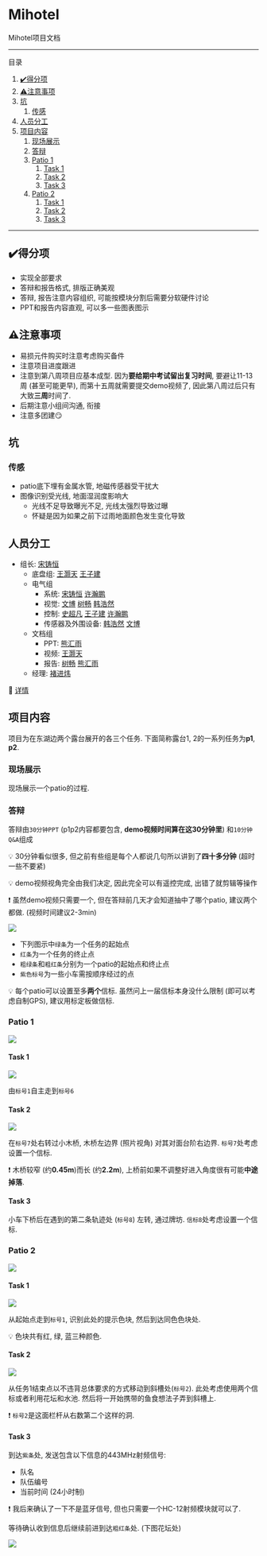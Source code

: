 # Mihotel

Mihotel项目文档

---
目录
1. [✔️得分项](#️得分项)
2. [⚠️注意事项](#️注意事项)
3. [坑](#坑)
   1. [传感](#传感)
4. [人员分工](#人员分工)
5. [项目内容](#项目内容)
   1. [现场展示](#现场展示)
   2. [答辩](#答辩)
   3. [Patio 1](#Patio-1)
      1. [Task 1](#Task-1)
      2. [Task 2](#Task-2)
      3. [Task 3](#Task-3)
   4. [Patio 2](#Patio-2)
      1. [Task 1](#Task-1-1)
      2. [Task 2](#Task-2-1)
      3. [Task 3](#Task-3-1)
---

## ✔️得分项

- 实现全部要求
- 答辩和报告格式, 排版正确美观
- 答辩, 报告注意内容组织, 可能按模块分割后需要分软硬件讨论
- PPT和报告内容直观, 可以多一些图表图示

## ⚠️注意事项

- 易损元件购买时注意考虑购买备件
- 注意项目进度跟进
- 注意到第八周项目应基本成型. 因为**要给期中考试留出复习时间**, 要避让11-13周 (甚至可能更早), 而第十五周就需要提交demo视频了, 因此第八周过后只有大致**三周**时间了.
- 后期注意小组间沟通, 衔接
- 注意多团建😏

## 坑

### 传感

- patio底下埋有金属水管, 地磁传感器受干扰大
- 图像识别受光线, 地面湿润度影响大
  - 光线不足导致曝光不足, 光线太强烈导致过曝
  - 怀疑是因为如果之前下过雨地面颜色发生变化导致

## 人员分工

- 组长: [宋铸恒](https://github.com/LeoJhonSong)
  - 底盘组: [王灏天](https://github.com/Howard2503) [王子建](https://github.com/Prince-JIAN)
  - 电气组
    - 系统: [宋铸恒](https://github.com/LeoJhonSong) [许瀚鹏](https://github.com/Laince20)
    - 视觉: [文博](https://github.com/wb05025) [树畅](https://github.com/shuchang) [韩浩然](https://github.com/HandAdam)
    - 控制: [史超凡](https://github.com/allensted) [王子建](https://github.com/Prince-JIAN) [许瀚鹏](https://github.com/Laince20)
    - 传感器及外围设备: [韩浩然](https://github.com/HandAdam) [文博](https://github.com/wb05025)
  - 文档组
    - PPT: [熊汇雨](Xiong-Huiyu)
    - 视频: [王灏天](https://github.com/Howard2503)
    - 报告: [树畅](https://github.com/shuchang) [熊汇雨](Xiong-Huiyu)
  - 经理: [褚进炜](https://github.com/LiamBishop)

📑 [详情](doc/人员分工.md)

## 项目内容

项目为在东湖边两个露台展开的各三个任务. 下面简称露台1, 2的一系列任务为**p1**, **p2**.

### 现场展示

现场展示一个patio的过程.

### 答辩

答辩由`30分钟PPT` (p1p2内容都要包含, **demo视频时间算在这30分钟里**) 和`10分钟Q&A`组成

💡 30分钟看似很多, 但之前有些组是每个人都说几句所以讲到了**四十多分钟** (超时一些不要紧)

💡 demo视频视角完全由我们决定, 因此完全可以有遥控完成, 出错了就剪辑等操作

❗️ 虽然demo视频只需要一个, 但在答辩前几天才会知道抽中了哪个patio, 建议两个都做. (视频时间建议2-3min)

![](doc/donghu.png)

- 下列图示中`绿条`为一个任务的起始点
- `红条`为一个任务的终止点
- `粗绿条`和`粗红条`分别为一个patio的起始点和终止点
- `紫色标号`为一些小车需按顺序经过的点

💡 每个patio可以设置至多**两个**信标. 虽然问上一届信标本身没什么限制 (即可以考虑自制GPS), 建议用标定板做信标.

### Patio 1

![](doc/patio1.png)

#### Task 1

![](doc/p1t1.png)

由`标号1`自主走到`标号6`

#### Task 2

![](doc/p1t23.png)

在`标号7`处右转过小木桥, 木桥左边界 (照片视角) 对其对面台阶右边界.  `标号7`处考虑设置一个信标.

❗️ 木桥较窄 (约**0.45m**)而长 (约**2.2m**), 上桥前如果不调整好进入角度很有可能**中途掉落**.

#### Task 3

小车下桥后在遇到的第二条轨迹处 (`标号8`) 左转, 通过牌坊. `信标8`处考虑设置一个信标.

### Patio 2

![](doc/patio2.png)

#### Task 1

![](doc/p2t1.png)

从起始点走到`标号1`, 识别此处的提示色块, 然后到达同色色块处.

💡 色块共有红, 绿, 蓝三种颜色.

#### Task 2

![](doc/p2t2.png)

从任务1结束点以不违背总体要求的方式移动到斜槽处(`标号2`). 此处考虑使用两个信标或者利用花坛和水池. 然后将一开始携带的鱼食想法子弄到斜槽上.

❗️ `标号2`是这面栏杆从右数第二个这样的洞.

#### Task 3

到达`紫条`处, 发送包含以下信息的443MHz射频信号:

- 队名
- 队伍编号
- 当前时间 (24小时制)

❗️ 我后来确认了一下不是蓝牙信号, 但也只需要一个HC-12射频模块就可以了.

等待确认收到信息后继续前进到达`粗红条`处. (下图花坛处)

![](doc/p2t3.png)